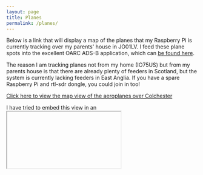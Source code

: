 ```yaml
---
layout: page
title: Planes
permalink: /planes/
---
```


Below is a link that will display a map of the planes that my Raspberry Pi is currently tracking over my parents' house in JO01LV. I feed these plane spots into the excellent OARC ADS-B application, which can [be found here](https://adsb.oarc.uk/).

The reason I am tracking planes not from my home (IO75US) but from my parents house is that there are already plenty of feeders in Scotland, but the system is currently lacking feeders in East Anglia. If you have a spare Raspberry Pi and rtl-sdr dongle, you could join in too!

[Click here to view the map view of the aeroplanes over Colchester](http://82.30.4.254:108/tar1090/?&zoom=9.5)

I have tried to embed this view in an <iframe>, but because the map display (using tar1090) is served with http, and this website is served with https, the <iframe> doesn't work. This is a work in progress, though!

For more information about the work of OARC (The Online Amateur Radio Community), [visit their website](https://www.oarc.uk/)

In time I plan to add more to this subpage, so please check back.
